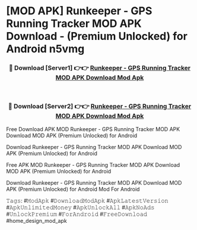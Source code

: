 # [MOD APK] Runkeeper - GPS Running Tracker MOD APK Download - (Premium Unlocked) for Android n5vmg



<div align="center">
<h3>🔴 Download [Server1] 👉👉 <a href="https://momento.my/?title=Runkeeper_-_GPS_Running_Tracker_MOD_APK_Download">Runkeeper - GPS Running Tracker MOD APK Download Mod Apk</a></h3><br>

<h3>🔴 Download [Server2] 👉👉 <a href="https://momento.my/?title=Runkeeper_-_GPS_Running_Tracker_MOD_APK_Download">Runkeeper - GPS Running Tracker MOD APK Download Mod Apk</a></h3>
</div>



Free Download APK MOD Runkeeper - GPS Running Tracker MOD APK Download MOD APK (Premium Unlocked) for Android

Download Runkeeper - GPS Running Tracker MOD APK Download MOD APK (Premium Unlocked) for Android

Free APK MOD Runkeeper - GPS Running Tracker MOD APK Download MOD APK (Premium Unlocked) for Android

Download Runkeeper - GPS Running Tracker MOD APK Download MOD APK (Premium Unlocked) for Android Mod For Android

𝚃𝚊𝚐𝚜: #𝙼𝚘𝚍𝙰𝚙𝚔 #𝙳𝚘𝚠𝚗𝚕𝚘𝚊𝚍𝙼𝚘𝚍𝙰𝚙𝚔 #𝙰𝚙𝚔𝙻𝚊𝚝𝚎𝚜𝚝𝚅𝚎𝚛𝚜𝚒𝚘𝚗 #𝙰𝚙𝚔𝚄𝚗𝚕𝚒𝚖𝚒𝚝𝚎𝚍𝙼𝚘𝚗𝚎𝚢 #𝙰𝚙𝚔𝚄𝚗𝚕𝚘𝚌𝚔𝙰𝚕𝚕 #𝙰𝚙𝚔𝙽𝚘𝙰𝚍𝚜 #𝚄𝚗𝚕𝚘𝚌𝚔𝙿𝚛𝚎𝚖𝚒𝚞𝚖 #𝙵𝚘𝚛𝙰𝚗𝚍𝚛𝚘𝚒𝚍 #𝙵𝚛𝚎𝚎𝙳𝚘𝚠𝚗𝚕𝚘𝚊𝚍 #home_design_mod_apk
